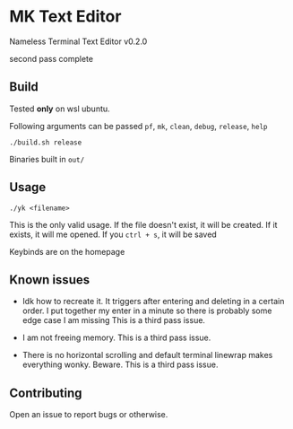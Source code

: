 # MK Text Editor

Nameless Terminal Text Editor v0.2.0

second pass complete

## Build
Tested **only** on wsl ubuntu.

Following arguments can be passed
`pf`, `mk`, `clean`, `debug`, `release`, `help`

```
./build.sh release
```
Binaries built in `out/`

## Usage
```
./yk <filename>
```
This is the only valid usage. If the file doesn't exist, it will be created. If it exists,
it will me opened. If you `ctrl + s`, it will be saved

Keybinds are on the homepage

## Known issues

- Idk how to recreate it. It triggers after entering and deleting in a certain order.
I put together my enter in a minute so there is probably some edge case I am missing
This is a third pass issue.

- I am not freeing memory.
This is a third pass issue.

- There is no horizontal scrolling and default terminal linewrap makes everything wonky. Beware.
This is a third pass issue.

## Contributing

Open an issue to report bugs or otherwise.
